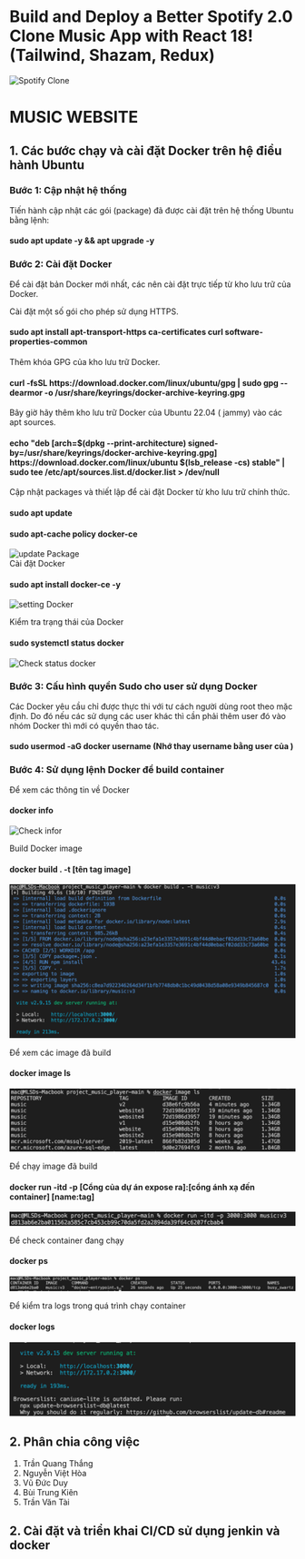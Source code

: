 # Build and Deploy a Better Spotify 2.0 Clone Music App with React 18! (Tailwind, Shazam, Redux)
![Spotify Clone](https://i.ibb.co/mFh2kGZ/Thumbnail-2.png)

<h1>MUSIC WEBSITE</h1>
<h2>1. Các bước chạy và cài đặt Docker trên hệ điều hành Ubuntu</h2>
<h3>Bước 1: Cập nhật hệ thống</h3>
Tiến hành cập nhật các gói (package) đã được cài đặt trên hệ thống Ubuntu bằng lệnh:

<h4>sudo apt update -y && apt upgrade -y</h4>
    
<h3>Bước 2: Cài đặt Docker</h3>
Để cài đặt bản Docker mới nhất, các  nên cài đặt trực tiếp từ kho lưu trữ của Docker.

Cài đặt một số gói cho phép sử dụng HTTPS.

<h4>sudo apt install apt-transport-https ca-certificates curl software-properties-common</h4>  
    
Thêm khóa GPG của kho lưu trữ Docker.
  
<h4>curl -fsSL https://download.docker.com/linux/ubuntu/gpg | sudo gpg --dearmor -o /usr/share/keyrings/docker-archive-keyring.gpg</h4>
    
Bây giờ hãy thêm kho lưu trữ Docker của Ubuntu 22.04 ( jammy) vào các apt sources.
  
<h4>echo "deb [arch=$(dpkg --print-architecture) signed-by=/usr/share/keyrings/docker-archive-keyring.gpg] https://download.docker.com/linux/ubuntu $(lsb_release -cs) stable" | sudo tee /etc/apt/sources.list.d/docker.list > /dev/null</h4>
    
Cập nhật packages và thiết lập để cài đặt Docker từ kho lưu trữ chính thức.
  
<h4>sudo apt update</h4>
<h4>sudo apt-cache policy docker-ce</h4>
    
![update Package](https://azdigi.com/blog/wp-content/uploads/2022/05/CleanShot-2022-05-14-at-14.58.10.png)    
Cài đặt Docker
  
<h4>sudo apt install docker-ce -y</h4>

![setting Docker](https://azdigi.com/blog/wp-content/uploads/2022/05/CleanShot-2022-05-14-at-14.59.43.png) 
    
Kiểm tra trạng thái của Docker
 
<h4>sudo systemctl status docker</h4>

![Check status docker](https://azdigi.com/blog/wp-content/uploads/2022/05/CleanShot-2022-05-14-at-15.00.28.png)
    
<h3>Bước 3: Cấu hình quyền Sudo cho user sử dụng Docker</h3>
Các Docker yêu cầu chỉ được thực thi với tư cách người dùng root theo mặc định. Do đó nếu các  sử dụng các user khác thì cần phải thêm user đó vào nhóm Docker thì mới có quyền thao tác.

<h4>sudo usermod -aG docker username  (Nhớ thay username bằng user của )</h4>
    
<h3>Bước 4: Sử dụng lệnh Docker để build container</h3>
Để xem các thông tin về Docker

<h4>docker info</h4>

![Check infor](https://azdigi.com/blog/wp-content/uploads/2022/05/CleanShot-2022-05-14-at-15.08.38.png)
    
Build Docker image
  
<h4>docker build . -t [tên tag image] </h4>

![](image_tutorial/342354139_202118322584951_1834945296942003401_n.png)

Để xem các image đã build

<h4>docker image ls</h4>

![](image_tutorial/342490521_217933580975154_883109246959707632_n.png)

Để chạy image đã build 

<h4>docker run -itd -p [Cổng của dự án expose ra]:[cổng ánh xạ đến container] [name:tag] </h4>

![](image_tutorial/342713892_985541185939922_1262460989242421033_n.png)

Để check container đang chạy 

<h4>docker ps</h4>

![](image_tutorial/344371889_247758604446759_341631157296807510_n.png)

Để kiểm tra logs trong quá trình chạy container 

<h4>docker logs <image ID></h4>

![](image_tutorial/342405361_176037032056786_2077710370705631803_n.png)


<h2>2. Phân chia công việc</h2>

1. Trần Quang Thắng
2. Nguyễn Việt Hòa
3. Vũ Đức Duy
4. Bùi Trung Kiên
5. Trần Văn Tài

<h2>2. Cài đặt và triển khai CI/CD sử dụng jenkin và docker</h2>